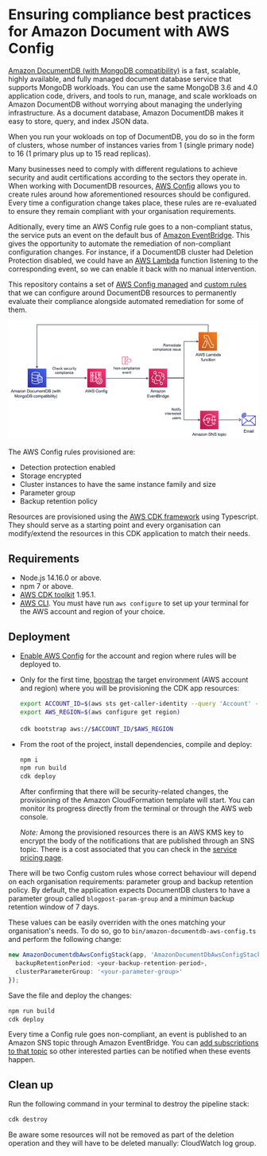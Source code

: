 # Ensuring compliance best practices for Amazon Document with AWS Config

[Amazon DocumentDB (with MongoDB compatibility)](https://aws.amazon.com/documentdb/) is a fast, scalable, highly available, and fully managed document database service that supports MongoDB workloads. You can use the same MongoDB 3.6 and 4.0 application code, drivers, and tools to run, manage, and scale workloads on Amazon DocumentDB without worrying about managing the underlying infrastructure. As a document database, Amazon DocumentDB makes it easy to store, query, and index JSON data.

When you run your wokloads on top of DocumentDB, you do so in the form of clusters, whose number of instances varies from 1 (single primary node) to 16 (1 primary plus up to 15 read replicas).

Many businesses need to comply with different regulations to achieve security and audit certifications according to the sectors they operate in. When working with DocumentDB resources, [AWS Config](https://aws.amazon.com/config/) allows you to create rules around how aforementioned resources should be configured. Every time a configuration change takes place, these rules are re-evaluated to ensure they remain compliant with your organisation requirements.

Aditionally, every time an AWS Config rule goes to a non-compliant status, the service puts an event on the default bus of [Amazon EventBridge](https://aws.amazon.com/eventbridge/). This gives the opportunity to automate the remediation of non-compliant configuration changes. For instance, if a DocumentDB cluster had Deletion Protection disabled, we could have an [AWS Lambda](https://aws.amazon.com/lambda/) function listening to the corresponding event, so we can enable it back with no manual intervention.

This repository contains a set of [AWS Config managed](https://docs.aws.amazon.com/config/latest/developerguide/evaluate-config_use-managed-rules.html) and [custom rules](https://docs.aws.amazon.com/config/latest/developerguide/evaluate-config_develop-rules.html) that we can configure around DocumentDB resources to permanently evaluate their compliance alongside automated remediation for some of them.

![Architecture](architecture.png)

The AWS Config rules provisioned are:

- Detection protection enabled
- Storage encrypted
- Cluster instances to have the same instance family and size
- Parameter group
- Backup retention policy

Resources are provisioned using the [AWS CDK framework](https://docs.aws.amazon.com/cdk/latest/guide/home.html) using Typescript. They should serve as a starting point and every organisation can modify/extend the resources in this CDK application to match their needs.

## Requirements

- Node.js 14.16.0 or above.
- npm 7 or above.
- [AWS CDK toolkit](https://docs.aws.amazon.com/cdk/latest/guide/cli.html) 1.95.1.
- [AWS CLI](https://docs.aws.amazon.com/cli/latest/userguide/cli-chap-configure.html). You must have run `aws configure` to set up your terminal for the AWS account and region of your choice.

## Deployment

- [Enable AWS Config](https://docs.aws.amazon.com/config/latest/developerguide/gs-console.html) for the account and region where rules will be deployed to.
- Only for the first time, [boostrap](https://docs.aws.amazon.com/cdk/latest/guide/bootstrapping.html) the target environment (AWS account and region) where you will be provisioning the CDK app resources:
  
  ```bash
  export ACCOUNT_ID=$(aws sts get-caller-identity --query 'Account' --output text)
  export AWS_REGION=$(aws configure get region)

  cdk bootstrap aws://$ACCOUNT_ID/$AWS_REGION
  ```

- From the root of the project, install dependencies, compile and deploy:

  ```bash
  npm i
  npm run build
  cdk deploy
  ```

  After confirming that there will be security-related changes, the provisioning of the Amazon CloudFormation template will start. You can monitor its progress directly from the terminal or through the AWS web console.
  
  _Note:_ Among the provisioned resources there is an AWS KMS key to encrypt the body of the notifications that are published through an SNS topic. There is a cost associated that you can check in the [service pricing page](https://aws.amazon.com/kms/pricing/).

There will be two Config custom rules whose correct behaviour will depend on each organisation requirements: parameter group and backup retention policy. By default, the application expects DocumentDB clusters to have a parameter group called `blogpost-param-group` and a minimun backup retention window of 7 days.

These values can be easily overriden with the ones matching your organisation's needs. To do so, go to `bin/amazon-documentdb-aws-config.ts` and perform the following change:

```typescript
new AmazonDocumentdbAwsConfigStack(app, 'AmazonDocumentDbAwsConfigStack', {
  backupRetentionPeriod: <your-backup-retention-period>,
  clusterParameterGroup: '<your-parameter-group>'
});
```

Save the file and deploy the changes:

```bash
npm run build
cdk deploy
```

Every time a Config rule goes non-compliant, an event is published to an Amazon SNS topic through Amazon EventBridge. You can [add subscriptions to that topic](https://docs.aws.amazon.com/sns/latest/dg/sns-create-subscribe-endpoint-to-topic.html) so other interested parties can be notified when these events happen.

## Clean up

Run the following command in your terminal to destroy the pipeline stack:

```bash
cdk destroy 
```

Be aware some resources will not be removed as part of the deletion operation and they will have to be deleted manually: CloudWatch log group.

